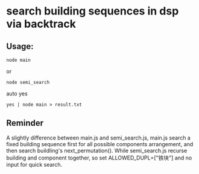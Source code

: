 # search building sequences in dsp via backtrack

## Usage:
```
node main
```
or
```
node semi_search
```
auto yes
```
yes | node main > result.txt
```

## Reminder
A slightly difference between main.js and semi_search.js, main.js search a fixed building sequence first for all possible components arrangement, and then search buildling's next_permutation(). While semi_search.js recurse building and component together, so set ALLOWED_DUPL=["铁块"] and no input for quick search.
